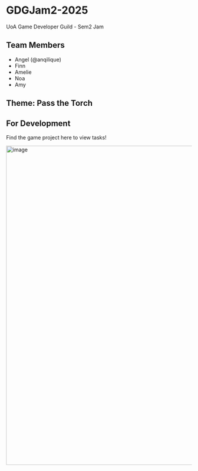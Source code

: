# GDGJam2-2025
UoA Game Developer Guild - Sem2 Jam

## Team Members
- Angel (@anqilique)
- Finn
- Amelie
- Noa
- Amy


## Theme: Pass the Torch


## For Development

Find the game project here to view tasks!

<img width="1706" height="864" alt="image" src="https://github.com/user-attachments/assets/660cd75b-dc61-4ff1-ac38-4dbc651e8ba1" />
